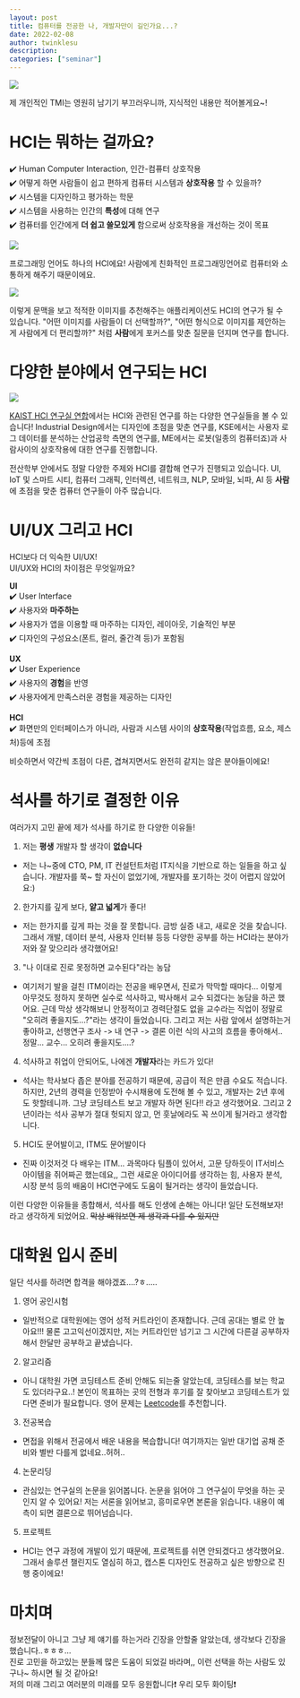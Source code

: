 ```yaml
---
layout: post
title: 컴퓨터를 전공한 나, 개발자만이 길인가요...?
date: 2022-02-08
author: twinklesu
description:
categories: ["seminar"]
---
```


![](https://images.velog.io/images/twinklesu914/post/c969b389-fb61-4c18-8d68-c125a9107fe9/image.png)

제 개인적인 TMI는 영원히 남기기 부끄러우니까, 지식적인 내용만 적어볼게요~!  

# HCI는 뭐하는 걸까요?
✔️ Human Computer Interaction, 인간-컴퓨터 상호작용  
✔️ 어떻게 하면 사람들이 쉽고 편하게 컴퓨터 시스템과 **상호작용** 할 수 있을까?  
✔️ 시스템을 디자인하고 평가하는 학문  
✔️ 시스템을 사용하는 인간의 **특성**에 대해 연구  
✔️ 컴퓨터를 인간에게 **더 쉽고 쓸모있게** 함으로써 상호작용을 개선하는 것이 목표  

![](https://images.velog.io/images/twinklesu914/post/71fa12c4-b8ec-4d5f-adc7-f6f2f3807702/image.png)

프로그래밍 언어도 하나의 HCI에요! 사람에게 친화적인 프로그래밍언어로 컴퓨터와 소통하게 해주기 때문이에요.  

![](https://images.velog.io/images/twinklesu914/post/7fdf97e8-e18b-4f03-90e9-99e46ddbe36f/image.png)

이렇게 문맥을 보고 적적한 이미지를 추천해주는 애플리케이션도 HCI의 연구가 될 수 있습니다. "어떤 이미지를 사람들이 더 선택할까?", "어떤 형식으로 이미지를 제안하는게 사람에게 더 편리할까?" 처럼 **사람**에게 포커스를 맞춘 질문을 던지며 연구를 합니다.   

# 다양한 분야에서 연구되는 HCI

![](https://images.velog.io/images/twinklesu914/post/a9fe9c01-b0bc-42be-be86-67caa60efc24/image.png)

[KAIST HCI 연구실 연합](https://hci.kaist.ac.kr/)에서는 HCI와 관련된 연구를 하는 다양한 연구실들을 볼 수 있습니다! Industrial Design에서는 디자인에 초점을 맞춘 연구를, KSE에서는 사용자 로그 데이터를 분석하는 산업공학 측면의 연구를, ME에서는 로봇(일종의 컴퓨터죠)과 사람사이의 상호작용에 대한 연구를 진행합니다.  

전산학부 안에서도 정말 다양한 주제와 HCI를 결합해 연구가 진행되고 있습니다. UI, IoT 및 스마트 시티, 컴퓨터 그래픽, 인터렉션, 네트워크, NLP, 모바일, 뇌파, AI 등 **사람**에 초점을 맞춘 컴퓨터 연구들이 아주 많습니다.   

# UI/UX 그리고 HCI

HCI보다 더 익숙한 UI/UX!  
UI/UX와 HCI의 차이점은 무엇일까요?  

**UI**  
✔️ User Interface  
✔️ 사용자와 **마주하는**  
✔️ 사용자가 앱을 이용할 때 마주하는 디자인, 레이아웃, 기술적인 부분  
✔️ 디자인의 구성요소(폰트, 컬러, 줄간격 등)가 포함됨  

**UX**  
✔️ User Experience  
✔️ 사용자의 **경험**을 반영  
✔️ 사용자에게 만족스러운 경험을 제공하는 디자인  

**HCI**  
✔️ 화면만의 인터페이스가 아니라, 사람과 시스템 사이의 **상호작용**(작업흐름, 요소, 제스처)등에 초점  

비슷하면서 약간씩 초점이 다른, 겹쳐지면서도 완전히 같지는 않은 분야들이에요!  

# 석사를 하기로 결정한 이유
여러가지 고민 끝에 제가 석사를 하기로 한 다양한 이유들!  
1. 저는 **평생** 개발자 할 생각이 **없습니다**  
  - 저는 나~중에 CTO, PM, IT 컨설턴트처럼 IT지식을 기반으로 하는 일들을 하고 싶습니다. 개발자를 쭉~ 할 자신이 없었기에, 개발자를 포기하는 것이 어렵지 않았어요:)
2. 한가지를 깊게 보다, **얕고 넓게**가 좋다!  
  - 저는 한가지를 깊게 파는 것을 잘 못합니다. 금방 실증 내고, 새로운 것을 찾습니다. 그래서 개발, 데이터 분석, 사용자 인터뷰 등등 다양한 공부를 하는 HCI라는 분야가 저와 잘 맞으리라 생각했어요!
3. "나 이대로 진로 못정하면 교수된다"라는 농담
  - 여기저기 발을 걸친 ITM이라는 전공을 배우면서, 진로가 막막할 때마다... 이렇게 아무것도 정하지 못하면 실수로 석사하고, 박사해서 교수 되겠다는 농담을 하곤 했어요. 근데 막상 생각해보니 안정적이고 경력단절도 없을 교수라는 직업이 정말로 "오히려 좋을지도...?"라는 생각이 들었습니다. 그리고 저는 사람 앞에서 설명하는거 좋아하고, 선행연구 조사 -> 내 연구 -> 결론 이런 식의 사고의 흐름을 좋아해서.. 정말... 교수... 오히려 좋을지도....?
4. 석사하고 취업이 안되어도, 나에겐 **개발자**라는 카드가 있다!
  - 석사는 학사보다 좁은 분야를 전공하기 때문에, 공급이 적은 만큼 수요도 적습니다. 하지만, 2년의 경력을 인정받아 수시채용에 도전해 볼 수 있고, 개발자는 2년 후에도 핫할테니까. 그냥 코딩테스트 보고 개발자 하면 된다!! 라고 생각했어요. 그리고 2년이라는 석사 공부가 절대 헛되지 않고, 먼 훗날에라도 꼭 쓰이게 될거라고 생각합니다. 
5. HCI도 문어발이고, ITM도 문어발이다
  - 진짜 이것저것 다 배우는 ITM... 과목마다 팀플이 있어서, 고문 당하듯이 IT서비스 아이템을 쥐어짜곤 했는데요,, 그런 새로운 아이디어를 생각하는 힘, 사용자 분석, 시장 분석 등의 배움이 HCI연구에도 도움이 될거라는 생각이 들었습니다. 
    
이런 다양한 이유들을 종합해서, 석사를 해도 인생에 손해는 아니다! 일단 도전해보자! 라고 생각하게 되었어요. ~~막상 배워보면 제 생각과 다를 수 있지만~~

# 대학원 입시 준비
일단 석사를 하려면 합격을 해야겠죠....?ㅎ..... 
1. 영어 공인시험
  - 일반적으로 대학원에는 영어 성적 커트라인이 존재합니다. 근데 공대는 별로 안 높아요!!! 물론 고고익선이겠지만, 저는 커트라인만 넘기고 그 시간에 다른걸 공부하자 해서 한달만 공부하고 끝냈습니다.
2. 알고리즘
  - 아니 대학원 가면 코딩테스트 준비 안해도 되는줄 알았는데, 코딩테스를 보는 학교도 있더라구요..! 본인이 목표하는 곳의 전형과 후기를 잘 찾아보고 코딩테스트가 있다면 준비가 필요합니다. 영어 문제는 [Leetcode](https://leetcode.com/)를 추천합니다.
3. 전공복습
  - 면접을 위해서 전공에서 배운 내용을 복습합니다! 여기까지는 일반 대기업 공채 준비와 별반 다를게 없네요..허허..
4. 논문리딩
  - 관심있는 연구실의 논문을 읽어봅니다. 논문을 읽어야 그 연구실이 무엇을 하는 곳인지 알 수 있어요! 저는 서론을 읽어보고, 흥미로우면 본론을 읽습니다. 내용이 예측이 되면 결론으로 뛰어넘습니다.
5. 프로젝트
  - HCI는 연구 과정에 개발이 있기 때문에, 프로젝트를 쉬면 안되겠다고 생각했어요. 그래서 솔루션 챌린지도 열심히 하고, 캡스톤 디자인도 전공하고 싶은 방향으로 진행 중이에요!
  
# 마치며
정보전달이 아니고 그냥 제 얘기를 하는거라 긴장을 안할줄 알았는데, 생각보다 긴장을 했습니다..ㅎㅎㅎ...   
진로 고민을 하고있는 분들께 많은 도움이 되었길 바라며,, 이런 선택을 하는 사람도 있구나~ 하시면 될 것 같아요!  
저의 미래 그리고 여러분의 미래를 모두 응원합니다❗ 우리 모두 화이팅❗  
